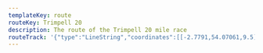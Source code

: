 ```yaml
---
templateKey: route
routeKey: Trimpell 20
description: The route of the Trimpell 20 mile race
routeTrack: '{"type":"LineString","coordinates":[[-2.7791,54.07061,9.5],[-2.77939,54.07101,8.7],[-2.77994,54.07089,8.3],[-2.78231,54.0703,8],[-2.78258,54.07022,8.2],[-2.78645,54.06909,6.7],[-2.78694,54.06888,6.7],[-2.78847,54.06821,6.3],[-2.78856,54.06815,6.3],[-2.78894,54.0679,6.3],[-2.78919,54.06774,6.3],[-2.78984,54.06731,6.6],[-2.79034,54.0671,6.5],[-2.79123,54.06628,6.8],[-2.79139,54.06609,6.8],[-2.79195,54.06546,6.5],[-2.79213,54.06506,6.1],[-2.79209,54.06476,6],[-2.79186,54.06428,6.8],[-2.79176,54.06422,6.9],[-2.79147,54.06418,6.8],[-2.79136,54.06414,6.7],[-2.79134,54.06411,6.7],[-2.79134,54.06408,6.7],[-2.79139,54.06362,6.6],[-2.79129,54.06295,7],[-2.79122,54.06275,7.9],[-2.79099,54.06203,8.4],[-2.79076,54.06152,8.5],[-2.7907,54.06001,8.9],[-2.79101,54.0592,9.3],[-2.79136,54.05825,8.2],[-2.79182,54.05774,7.7],[-2.79258,54.05754,7.5],[-2.79308,54.0573,6.7],[-2.79349,54.05691,6.4],[-2.79423,54.05593,7],[-2.79435,54.05535,8.1],[-2.7944,54.05529,8.1],[-2.79459,54.05504,8.1],[-2.79561,54.05424,6.5],[-2.79597,54.05396,6],[-2.79604,54.05385,6],[-2.79609,54.05377,6],[-2.79615,54.05364,6.1],[-2.79626,54.05341,6.4],[-2.79628,54.05338,6.4],[-2.79636,54.05326,6.6],[-2.79643,54.05315,6.6],[-2.79646,54.05309,6.6],[-2.79662,54.05299,6.6],[-2.79695,54.05286,6.6],[-2.79731,54.05272,6.6],[-2.79737,54.0527,6.6],[-2.79744,54.05267,6.7],[-2.79779,54.0525,6.8],[-2.79782,54.05232,6.8],[-2.79783,54.05223,6.8],[-2.79786,54.05217,6.7],[-2.79795,54.05214,6.6],[-2.79802,54.05214,6.6],[-2.79808,54.05217,6.5],[-2.79817,54.05229,6.3],[-2.79911,54.05211,6.4],[-2.79967,54.05202,6.5],[-2.80027,54.05191,6.5],[-2.80065,54.05186,6.5],[-2.80118,54.05184,6.7],[-2.80166,54.05187,7.2],[-2.80212,54.05192,7.1],[-2.80218,54.05195,7.1],[-2.80249,54.0522,7],[-2.8025,54.05227,7],[-2.8025,54.05233,6.9],[-2.80235,54.05276,5.7],[-2.8023,54.05294,5.5],[-2.80228,54.05305,5.5],[-2.80238,54.05319,5.5],[-2.80279,54.05365,6],[-2.80307,54.05399,6],[-2.80351,54.05432,6.9],[-2.8039,54.0546,7.7],[-2.80437,54.05484,7.4],[-2.80496,54.05509,7.9],[-2.80558,54.0553,8.2],[-2.80693,54.05559,8.6],[-2.80703,54.05561,8.7],[-2.80769,54.05573,9],[-2.8079,54.05575,9.1],[-2.8082,54.05568,9.2],[-2.80954,54.05568,9.5],[-2.8131,54.05558,11.1],[-2.81347,54.05556,10.9],[-2.81572,54.05545,10],[-2.81737,54.05544,9.1],[-2.81914,54.0554,9.2],[-2.82088,54.05554,8.9],[-2.82149,54.05561,8.7],[-2.82157,54.05562,8.7],[-2.82221,54.05574,8.5],[-2.82293,54.05591,8.1],[-2.82415,54.05619,8.4],[-2.82423,54.05622,8.5],[-2.82599,54.05683,9.6],[-2.82641,54.05701,10],[-2.82716,54.0573,10.1],[-2.82861,54.05784,9.5],[-2.82871,54.05785,9.5],[-2.82878,54.05786,9.5],[-2.82894,54.0579,9.5],[-2.82974,54.05818,9.1],[-2.83138,54.05876,8.9],[-2.83213,54.05904,8.6],[-2.83217,54.05906,8.6],[-2.83262,54.05923,8.7],[-2.83293,54.05935,8.4],[-2.83324,54.05949,8.1],[-2.83335,54.05958,8.1],[-2.83367,54.0597,8.1],[-2.8338,54.05972,8],[-2.83394,54.05972,7.9],[-2.83472,54.06001,7.3],[-2.83482,54.06011,7.2],[-2.83487,54.0602,7.2],[-2.83498,54.06026,7.1],[-2.83621,54.06074,7.2],[-2.83681,54.06097,7.2],[-2.8375,54.06123,7.2],[-2.83849,54.0616,7.4],[-2.84075,54.06246,8.4],[-2.8439,54.06364,7.5],[-2.84447,54.06383,7.2],[-2.84462,54.06388,7],[-2.84816,54.0652,6.9],[-2.84921,54.0656,6.8],[-2.84926,54.06562,6.8],[-2.85111,54.06631,6.4],[-2.85114,54.06627,6.4],[-2.85121,54.06621,6.4],[-2.85134,54.06617,6.3],[-2.85158,54.06615,6.3],[-2.85408,54.06632,6.2],[-2.85578,54.06625,6],[-2.85618,54.06623,6],[-2.85706,54.06609,5.9],[-2.8584,54.06589,6.3],[-2.85978,54.06559,7.2],[-2.85987,54.06568,7.3],[-2.85988,54.06574,7.3],[-2.85986,54.06583,7.3],[-2.85976,54.06594,7.3],[-2.85899,54.06655,6.7],[-2.85824,54.06722,6.2],[-2.8582,54.06728,6.2],[-2.85733,54.06861,6.4],[-2.85726,54.06858,6.3],[-2.85669,54.06837,6.1],[-2.85378,54.0673,6.6],[-2.85268,54.06689,6.4],[-2.85111,54.06631,6.6],[-2.84921,54.0656,6.9],[-2.84816,54.0652,6.8],[-2.84462,54.06388,7.5],[-2.84447,54.06383,7.6],[-2.8439,54.06364,7.8],[-2.84214,54.06298,8.4],[-2.84075,54.06246,8.2],[-2.83849,54.0616,7.2],[-2.8375,54.06123,7.2],[-2.83681,54.06097,7.2],[-2.83621,54.06074,7.1],[-2.83498,54.06026,7.4],[-2.83487,54.0602,7.5],[-2.83482,54.06011,7.6],[-2.83472,54.06001,7.7],[-2.83394,54.05972,8.1],[-2.8338,54.05972,8.1],[-2.83367,54.0597,8.2],[-2.83335,54.05958,8.6],[-2.83324,54.05949,8.7],[-2.83293,54.05935,8.6],[-2.83217,54.05906,8.9],[-2.83213,54.05904,8.9],[-2.83138,54.05876,8.9],[-2.83021,54.05835,9.4],[-2.82894,54.0579,9.7],[-2.82878,54.05786,9.9],[-2.82871,54.05785,10],[-2.82861,54.05784,10.1],[-2.82716,54.0573,10.1],[-2.82641,54.05701,9.3],[-2.82599,54.05683,8.8],[-2.82423,54.05622,8.1],[-2.82415,54.05619,8.1],[-2.82221,54.05574,8.5],[-2.82157,54.05562,9],[-2.82149,54.05561,9],[-2.82088,54.05554,9.2],[-2.8201,54.05548,9.3],[-2.81914,54.0554,8.9],[-2.81737,54.05544,9.4],[-2.81572,54.05545,10.4],[-2.8131,54.05558,11.1],[-2.80954,54.05568,9.4],[-2.80898,54.05568,9.2],[-2.8082,54.05568,8.9],[-2.8079,54.05575,8.7],[-2.80769,54.05573,8.6],[-2.80693,54.05559,8.4],[-2.80558,54.0553,7.8],[-2.80514,54.05515,8.3],[-2.80496,54.05509,8.5],[-2.80437,54.05484,7.6],[-2.8039,54.0546,6.7],[-2.80351,54.05432,6.7],[-2.80307,54.05399,5.9],[-2.80279,54.05365,5.6],[-2.80238,54.05319,5.8],[-2.80228,54.05305,5.8],[-2.8023,54.05294,5.8],[-2.80242,54.05255,6.6],[-2.8025,54.05233,7.4],[-2.8025,54.05227,7.7],[-2.8025,54.05225,7.7],[-2.80249,54.0522,8],[-2.80287,54.0521,8.4],[-2.80305,54.05212,8.4],[-2.80318,54.05225,8.3],[-2.80379,54.05272,6.5],[-2.8038,54.05276,6.3],[-2.80405,54.05297,6.8],[-2.80425,54.05312,7.3],[-2.80438,54.05322,6.9],[-2.8046,54.05339,6.2],[-2.8049,54.05361,6.3],[-2.8053,54.05385,7.1],[-2.80542,54.05392,7.3],[-2.80573,54.05409,6.9],[-2.80625,54.0543,7],[-2.80663,54.05442,7.3],[-2.80707,54.0545,7.5],[-2.80764,54.05453,7.4],[-2.80765,54.05453,7.4],[-2.80844,54.05452,6.8],[-2.80851,54.05452,6.7],[-2.80858,54.05452,6.6],[-2.8088,54.05452,6.2],[-2.80883,54.05456,6.2],[-2.80886,54.05464,6.2],[-2.80891,54.05466,6.2],[-2.80907,54.05469,6.2],[-2.80943,54.05471,6.2],[-2.80957,54.0547,6.1],[-2.81026,54.05461,6.2],[-2.81031,54.05458,6.3],[-2.81042,54.05456,6.3],[-2.81131,54.05442,6],[-2.81198,54.0543,5.9],[-2.81211,54.05428,5.9],[-2.81213,54.05426,5.9],[-2.8122,54.05424,5.9],[-2.81225,54.05425,5.9],[-2.8125,54.05421,6.1],[-2.81253,54.05419,6.1],[-2.81259,54.05418,6.2],[-2.81264,54.05418,6.2],[-2.81299,54.05412,5.9],[-2.813,54.0541,5.9],[-2.8131,54.05408,5.8],[-2.81314,54.05404,5.7],[-2.81329,54.05383,5.7],[-2.81332,54.05381,5.7],[-2.81336,54.05381,5.7],[-2.81343,54.05381,5.7],[-2.81394,54.05366,5.4],[-2.81492,54.05336,5.9],[-2.8155,54.05318,5.7],[-2.81571,54.05311,5.6],[-2.81582,54.05305,5.8],[-2.81599,54.053,6],[-2.81633,54.05294,6.3],[-2.8165,54.05292,6.2],[-2.81665,54.05291,6.2],[-2.81679,54.05289,6.2],[-2.81787,54.05266,6.7],[-2.81858,54.05252,6.5],[-2.82049,54.05211,6],[-2.82073,54.052,5.8],[-2.82079,54.05198,5.7],[-2.82094,54.05193,5.7],[-2.82236,54.05154,5.2],[-2.82345,54.0513,5],[-2.82395,54.05119,5.1],[-2.82419,54.05109,5.5],[-2.82437,54.051,5.5],[-2.82487,54.05069,5.5],[-2.82482,54.05066,5.6],[-2.82499,54.05056,5.9],[-2.8255,54.05027,6],[-2.826,54.04995,5.7],[-2.82613,54.04988,5.9],[-2.82639,54.04971,6.2],[-2.82667,54.04952,6.2],[-2.82697,54.0493,6.2],[-2.8273,54.04906,6.1],[-2.82744,54.04892,6],[-2.82752,54.04885,6.1],[-2.82753,54.04882,6.1],[-2.82761,54.04865,6.2],[-2.82791,54.04819,6.4],[-2.82841,54.04749,6.2],[-2.82875,54.04699,6],[-2.82912,54.04656,6],[-2.82921,54.04645,6],[-2.82957,54.04603,5.9],[-2.82985,54.04569,5.7],[-2.82998,54.0455,5.7],[-2.83011,54.04523,5.7],[-2.83009,54.04511,5.6],[-2.82998,54.04469,5.3],[-2.82984,54.04412,5.3],[-2.82998,54.04469,5.7],[-2.83009,54.04511,5.9],[-2.83011,54.04523,5.9],[-2.82998,54.0455,5.9],[-2.82985,54.04569,6],[-2.82957,54.04603,6],[-2.82921,54.04645,6.3],[-2.82912,54.04656,6.2],[-2.82875,54.04699,6.1],[-2.82841,54.04749,6.4],[-2.82791,54.04819,6.4],[-2.82761,54.04865,6.2],[-2.82753,54.04882,6.2],[-2.82752,54.04885,6.2],[-2.82744,54.04892,6.2],[-2.8273,54.04906,6.2],[-2.82697,54.0493,6.2],[-2.82667,54.04952,6.1],[-2.82639,54.04971,5.8],[-2.82613,54.04988,5.3],[-2.826,54.04995,5.4],[-2.8255,54.05027,5.8],[-2.82499,54.05056,5],[-2.82482,54.05066,4.8],[-2.82487,54.05069,4.9],[-2.82437,54.051,5.1],[-2.82419,54.05109,5],[-2.82395,54.05119,5.1],[-2.82345,54.0513,5.5],[-2.82236,54.05154,5.6],[-2.82094,54.05193,6.4],[-2.82073,54.052,6.2],[-2.82049,54.05211,6.1],[-2.81858,54.05252,6.1],[-2.81679,54.05289,5.9],[-2.81665,54.05291,5.8],[-2.8165,54.05292,5.8],[-2.81633,54.05294,5.8],[-2.81599,54.053,5.7],[-2.81582,54.05305,5.6],[-2.81571,54.05311,5.5],[-2.8155,54.05318,5.3],[-2.81492,54.05336,5.8],[-2.81462,54.05345,6.1],[-2.81394,54.05366,5.8],[-2.81343,54.05381,5.8],[-2.81336,54.05381,5.9],[-2.81332,54.05381,5.9],[-2.81329,54.05383,5.9],[-2.81314,54.05404,5.9],[-2.8131,54.05408,5.9],[-2.813,54.0541,5.9],[-2.81299,54.05412,5.9],[-2.81264,54.05418,6],[-2.81259,54.05418,6],[-2.81253,54.05419,6],[-2.8125,54.05421,6],[-2.81225,54.05425,6.1],[-2.8122,54.05424,6.2],[-2.81213,54.05426,6.2],[-2.81211,54.05428,6.2],[-2.81131,54.05442,6.3],[-2.81042,54.05456,6.2],[-2.81031,54.05458,6.2],[-2.81026,54.05461,6.2],[-2.81022,54.05461,6.2],[-2.80957,54.0547,6.5],[-2.80943,54.05471,6.7],[-2.80907,54.05469,7.5],[-2.80891,54.05466,7.5],[-2.80886,54.05464,7.5],[-2.80883,54.05456,7.5],[-2.8088,54.05452,7.5],[-2.80858,54.05452,7.5],[-2.80851,54.05452,7.5],[-2.80844,54.05452,7.5],[-2.80765,54.05453,7.3],[-2.80707,54.0545,6.9],[-2.80663,54.05442,6.5],[-2.80625,54.0543,6.4],[-2.80573,54.05409,7.3],[-2.80542,54.05392,6.6],[-2.8053,54.05385,6.3],[-2.8049,54.05361,6.1],[-2.8046,54.05339,7.1],[-2.80438,54.05322,7.8],[-2.80425,54.05312,8],[-2.80405,54.05297,8.4],[-2.8038,54.05276,8.4],[-2.80379,54.05272,8.4],[-2.80318,54.05225,8.6],[-2.80305,54.05212,8.3],[-2.80287,54.0521,7.9],[-2.80249,54.0522,7.1],[-2.80218,54.05195,6.6],[-2.80212,54.05192,6.6],[-2.80166,54.05187,6.5],[-2.80118,54.05184,6.6],[-2.80065,54.05186,6.8],[-2.80027,54.05191,6.7],[-2.79967,54.05202,6.3],[-2.79944,54.05206,6.3],[-2.79911,54.05211,6.6],[-2.79817,54.05229,6.3],[-2.79808,54.05217,6.5],[-2.79802,54.05214,6.6],[-2.79795,54.05214,6.6],[-2.79786,54.05217,6.6],[-2.79783,54.05223,6.6],[-2.79782,54.05232,6.6],[-2.79779,54.0525,6.6],[-2.79744,54.05267,6.6],[-2.79737,54.0527,6.6],[-2.79731,54.05272,6.6],[-2.79695,54.05286,6.2],[-2.79662,54.05299,6.6],[-2.79646,54.05309,6.9],[-2.79636,54.05326,6.8],[-2.79628,54.05338,6.6],[-2.79626,54.05341,6.6],[-2.79623,54.05347,6.5],[-2.79615,54.05364,7],[-2.79609,54.05377,7.3],[-2.79604,54.05385,7.4],[-2.79597,54.05396,7.4],[-2.79561,54.05424,7.7],[-2.79459,54.05504,6.6],[-2.7944,54.05529,6.3],[-2.79435,54.05535,6.4],[-2.79423,54.05593,6.7],[-2.79349,54.05691,7.2],[-2.79308,54.0573,8.5],[-2.79258,54.05754,8.6],[-2.79182,54.05774,8.6],[-2.79136,54.05825,9.3],[-2.7907,54.06001,8.5],[-2.79076,54.06152,8.3],[-2.79081,54.06162,7.8],[-2.79099,54.06203,6.6],[-2.79129,54.06295,6.7],[-2.79139,54.06362,5.9],[-2.79134,54.06408,6.1],[-2.79134,54.06411,6.1],[-2.79136,54.06414,6.1],[-2.79147,54.06418,6.1],[-2.79176,54.06422,6.2],[-2.79186,54.06428,6.3],[-2.79209,54.06476,6.8],[-2.79213,54.06506,6.8],[-2.79195,54.06546,6.9],[-2.79123,54.06628,6.6],[-2.79034,54.0671,6.6],[-2.78984,54.06731,6.3],[-2.78919,54.06774,6.7],[-2.78894,54.0679,6.7],[-2.78856,54.06815,6.8],[-2.78847,54.06821,6.8],[-2.7866,54.06903,7.3],[-2.78645,54.06909,7.4],[-2.78231,54.0703,8.1],[-2.77994,54.07089,8.8],[-2.77939,54.07101,9.1],[-2.77726,54.07158,9.4],[-2.77608,54.07199,11.1],[-2.77544,54.07225,10.7],[-2.77374,54.07299,12.6],[-2.77224,54.07348,13.3],[-2.77178,54.07364,12.6],[-2.76961,54.07417,13.4],[-2.76803,54.0744,14.9],[-2.76585,54.07454,15.1],[-2.76389,54.07461,13.3],[-2.76182,54.07468,10.8],[-2.76155,54.07469,10.1],[-2.76149,54.07469,10.1],[-2.76143,54.07469,10.1],[-2.76087,54.07469,10.2],[-2.76084,54.07469,10.2],[-2.76079,54.07469,10.2],[-2.75998,54.0747,12.4],[-2.75959,54.0747,13.9],[-2.75865,54.0747,15.1],[-2.75632,54.07468,20.5],[-2.7542,54.07465,21.3],[-2.75362,54.07464,21.6],[-2.75184,54.07461,23.1],[-2.74959,54.07473,23.5],[-2.74707,54.07517,21.2],[-2.7468,54.07523,20.1],[-2.74536,54.07558,26.6],[-2.74395,54.07594,28],[-2.74283,54.07622,25.8],[-2.74214,54.07631,26.3],[-2.74119,54.07646,26.7],[-2.739,54.07655,27],[-2.7387,54.07656,26.9],[-2.73714,54.07653,21.1],[-2.73562,54.0765,19.9],[-2.73551,54.07649,20.7],[-2.73435,54.07644,21.9],[-2.7327,54.07637,15.4],[-2.73252,54.07635,15.2],[-2.7323,54.07634,15],[-2.73124,54.07629,18.3],[-2.73008,54.07624,19.8],[-2.72926,54.0762,21.1],[-2.72844,54.07616,22.9],[-2.72747,54.07614,23.9],[-2.72465,54.07621,26.3],[-2.72445,54.07624,26.3],[-2.72439,54.07625,26.3],[-2.72295,54.07647,26.1],[-2.72192,54.07661,25.3],[-2.72109,54.0768,25.1],[-2.71989,54.07704,24.4],[-2.7197,54.07708,24.3],[-2.71849,54.07733,24.3],[-2.71847,54.0773,24.3],[-2.71845,54.07725,24.3],[-2.71832,54.07725,24.3],[-2.71633,54.07747,23.3],[-2.71466,54.07766,22],[-2.71382,54.07774,21.8],[-2.71351,54.07778,21.5],[-2.71086,54.07807,20.6],[-2.7085,54.0783,20.5],[-2.70691,54.0785,21.5],[-2.70631,54.07859,22.5],[-2.70632,54.07853,22.6],[-2.70628,54.07841,23],[-2.70624,54.07836,23.2],[-2.70628,54.07841,23.3],[-2.70548,54.07852,24.5],[-2.70392,54.07869,23.9],[-2.70328,54.07875,24],[-2.7024,54.07884,24],[-2.70052,54.07903,21.8],[-2.69983,54.07908,23.1],[-2.69936,54.07913,23],[-2.69914,54.07915,23],[-2.69887,54.07918,23],[-2.69833,54.07935,23.9],[-2.69464,54.0813,24.8],[-2.69303,54.08216,24.2],[-2.69263,54.08235,22.8],[-2.693,54.08231,22.6],[-2.69339,54.08216,24.7],[-2.69491,54.08147,25.6],[-2.69687,54.0805,19.9],[-2.69794,54.08002,21.5],[-2.69911,54.07958,21.6],[-2.69941,54.07954,21.9],[-2.69949,54.07952,22.2],[-2.70171,54.07908,22.8],[-2.70518,54.0787,20.7],[-2.70599,54.07862,20.3],[-2.70631,54.07859,20.6],[-2.70691,54.0785,20.7],[-2.7085,54.0783,20.6],[-2.71086,54.07807,21.8],[-2.71351,54.07778,23.5],[-2.71382,54.07774,23.5],[-2.71466,54.07766,24.3],[-2.71633,54.07747,24.3],[-2.71832,54.07725,25.5],[-2.71845,54.07725,25.5],[-2.71847,54.0773,25.5],[-2.71849,54.07733,25.5],[-2.71989,54.07704,26.4],[-2.72109,54.0768,26.3],[-2.72125,54.07676,26.3],[-2.72192,54.07661,26.4],[-2.72295,54.07647,25.8],[-2.72439,54.07625,24.1],[-2.72445,54.07624,24],[-2.72465,54.07621,23.5],[-2.72747,54.07614,18.8],[-2.72844,54.07616,17.2],[-2.72926,54.0762,15.5],[-2.73008,54.07624,16.6],[-2.73124,54.07629,23.4],[-2.7323,54.07634,18.7],[-2.73252,54.07635,17.2],[-2.7327,54.07637,17.1],[-2.73435,54.07644,25.6],[-2.73551,54.07649,26.7],[-2.73562,54.0765,26.8],[-2.73735,54.07653,26.8],[-2.7387,54.07656,26.2],[-2.739,54.07655,26],[-2.74119,54.07646,28],[-2.74214,54.07631,26.8],[-2.74283,54.07622,24.9],[-2.74395,54.07594,23.7],[-2.74536,54.07558,21.9],[-2.7468,54.07523,21.9],[-2.74707,54.07517,21.1],[-2.74959,54.07473,22.2],[-2.75184,54.07461,21.3],[-2.75213,54.07461,21.1],[-2.75362,54.07464,19.1],[-2.75632,54.07468,13.2],[-2.75865,54.0747,11.7],[-2.75959,54.0747,12.3],[-2.75998,54.0747,12.6],[-2.76079,54.07469,13],[-2.76084,54.07469,13],[-2.76087,54.07469,13.1],[-2.76143,54.07469,13.9],[-2.76149,54.07469,14],[-2.76155,54.07469,14.1],[-2.76182,54.07468,14.5],[-2.76389,54.07461,15.1],[-2.76585,54.07454,13.9],[-2.76803,54.0744,12.8],[-2.76961,54.07417,13.2],[-2.77178,54.07364,11.8],[-2.77374,54.07299,9.8],[-2.77544,54.07225,9.4],[-2.77608,54.07199,9.2],[-2.77726,54.07158,8.8],[-2.77939,54.07101,8.8]]}'
---
```

